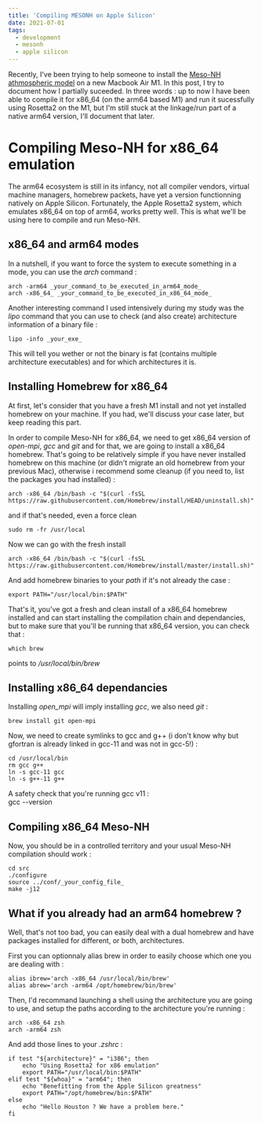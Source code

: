 ```yaml
---
title: 'Compiling MESONH on Apple Silicon'
date: 2021-07-01
tags:
  - development
  - mesonh
  - apple silicon
---
```


Recently, I've been trying to help someone to install the [Meso-NH athmospheric model](http://mesonh.aero.obs-mip.fr/) on a new Macbook Air M1. In this post, I try to document how I partially suceeded.
In three words : up to now I have been able to compile it for x86_64 (on the arm64 based M1) and run it sucessfully using Rosetta2 on the M1, but I'm still stuck at the linkage/run part of a native arm64 version, I'll document that later.

Compiling Meso-NH for x86_64 emulation
======
The arm64 ecosystem is still in its infancy, not all compiler vendors, virtual machine managers, homebrew packets, have yet a version functionning   natively on Apple Silicon. Fortunately, the Apple Rosetta2 system, which emulates x86_64 on top of arm64, works pretty well. This is what we'll be using here to compile and run Meso-NH.

x86_64 and arm64 modes
------
In a nutshell, if you want to force the system to execute something in a mode, you can use the _arch_ command :

	arch -arm64 _your_command_to_be_executed_in_arm64_mode_
	arch -x86_64_ _your_command_to_be_executed_in_x86_64_mode_
	
Another interesting command I used intensively during my study was the _lipo_ command that you can use to check (and also create) architecture information of a binary file :

	lipo -info _your_exe_ 
	
This will tell you wether or not the binary is fat (contains multiple architecture executables) and for which architectures it is.	

Installing Homebrew for x86_64
------
At first, let's consider that you have a fresh M1 install and not yet installed homebrew on your machine. If you had, we'll discuss your case later, but keep reading this part.

In order to compile Meso-NH for x86_64, we need to get x86_64 version of _open-mpi_, _gcc_ and _git_ and for that, we are going to install a x86_64 homebrew.
That's going to be relatively simple if you have never installed homebrew on this machine (or didn't migrate an old homebrew from your previous Mac), otherwise i recommend some cleanup (if you need to, list the packages you had installed) :
	
	arch -x86_64 /bin/bash -c "$(curl -fsSL https://raw.githubusercontent.com/Homebrew/install/HEAD/uninstall.sh)"
	
and if that's needed, even a force clean

	sudo rm -fr /usr/local
	
Now we can go with the fresh install

	arch -x86_64 /bin/bash -c "$(curl -fsSL https://raw.githubusercontent.com/Homebrew/install/master/install.sh)"
	
And add homebrew binaries to your _path_ if it's not already the case :

	export PATH="/usr/local/bin:$PATH"
	
That's it, you've got a fresh and clean install of a x86_64 homebrew installed and can start installing the compilation chain and dependancies, but to make sure that you'll be running that x86_64 version, you can check that :
	
	which brew
	
points to _/usr/local/bin/brew_
	
Installing x86_64 dependancies
------	
Installing _open_mpi_ will imply installing _gcc_, we also need _git_ :
	
	brew install git open-mpi
	
Now, we need to create symlinks to gcc and g++ (i don't know why but gfortran is already linked in gcc-11 and was not in gcc-5!) :

	cd /usr/local/bin
	rm gcc g++ 
	ln -s gcc-11 gcc
	ln -s g++-11 g++

A safety check that you're running gcc v11 :	
	gcc --version
	
Compiling x86_64 Meso-NH
------	
Now, you should be in a controlled territory and your usual Meso-NH compilation should work :

	cd src
	./configure
	source ../conf/_your_config_file_
	make -j12
	
What if you already had an arm64 homebrew ?
------	
Well, that's not too bad, you can easily deal with a dual homebrew and have packages installed for different, or both, architectures.

First you can optionnaly alias brew in order to easily choose which one you are dealing with :

	alias ibrew='arch -x86_64 /usr/local/bin/brew'
	alias abrew='arch -arm64 /opt/homebrew/bin/brew'
	
Then, I'd recommand launching a shell using the architecture you are going to use, and setup the paths according to the architecture you're running :

	arch -x86_64 zsh 
	arch -arm64 zsh 

And add those lines to your _.zshrc_ :

	if test "${architecture}" = "i386"; then
	    echo "Using Rosetta2 for x86 emulation"
		export PATH="/usr/local/bin:$PATH"
	elif test "${whoa}" = "arm64"; then
	    echo "Benefitting from the Apple Silicon greatness"
		export PATH="/opt/homebrew/bin:$PATH"
	else
	    echo "Hello Houston ? We have a problem here."
	fi


